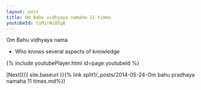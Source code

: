 ```yaml
---
layout: post
title: Om Bahu vidhyaya namaha 11 times
youtubeId: tsM1rWi85g8
---
```

 
 
Om Bahu vidhyaya nama 
 
 -  Who knows several aspects of knowledge 
 
  
 
  
 
 
 
 
 
 


{% include youtubePlayer.html id=page.youtubeId %}
 
[Next]({{ site.baseurl }}{% link  split1/_posts/2014-05-24-Om bahu pradhaya namaha 11 times.md%})
 
